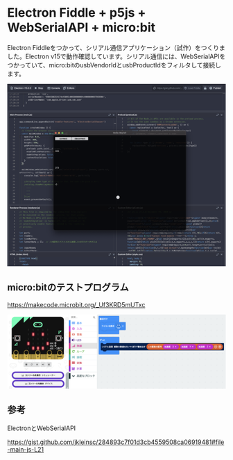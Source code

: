 # Electron Fiddle + p5js + WebSerialAPI + micro:bit

Electron Fiddleをつかって、シリアル通信アプリケーション（試作）をつくりました。Electron v15で動作確認しています。シリアル通信には、WebSerialAPIをつかっていて、micro:bitのusbVendorIdとusbProductIdをフィルタして接続します。

<img src = "./screenshot.png"></img>



## micro:bitのテストプログラム

https://makecode.microbit.org/_Uf3KRD5mUTxc

<img src = "./microbit.png"></img>


## 参考

ElectronとWebSerialAPI

https://gist.github.com/jkleinsc/284893c7f01d3cb4559508ca06919481#file-main-js-L21

